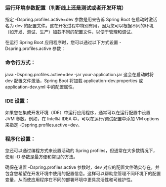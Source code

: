 ### 运行环境参数配置（判断线上还是测试或者开发环境）
指定 -Dspring.profiles.active=dev 参数是用来告诉 Spring Boot 在启动时激活名为 dev 的配置文件。这在开发过程中特别有用，因为您可以根据不同的环境（如开发、测试、生产）加载不同的配置文件，以便于管理和调试。

在运行 Spring Boot 应用程序时，您可以通过以下方式设置 -Dspring.profiles.active 参数：

### 命令行方式：

java -Dspring.profiles.active=dev -jar your-application.jar
这会在启动时将 dev 配置文件激活，Spring Boot 将加载 application-dev.properties 或 application-dev.yml 中的配置属性。

### IDE 设置：
如果您在集成开发环境（IDE）中运行应用程序，通常可以在运行配置中设置 JVM 参数。例如，在 IntelliJ IDEA 中，可以在运行/调试配置中添加 VM options 来指定 -Dspring.profiles.active=dev。

### 程序化设置：
您还可以通过编程方式来设置活动的 Spring profiles，但通常在大多数情况下，使用 -D 参数是最方便和常见的方法。

确保在设置 -Dspring.profiles.active 参数时，dev 对应的配置文件确实存在，并包含您希望在开发环境中使用的配置信息。这样可以帮助您管理不同环境下的配置变量，从而使应用程序在不同的部署环境中更具灵活性和可维护性。